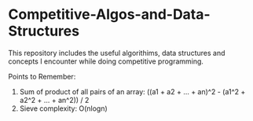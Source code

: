 # Competitive-Algos-and-Data-Structures
This repository includes the useful algorithims, data structures and concepts I encounter while doing competitive programming.

Points to Remember:

1. Sum of product of all pairs of an array: ((a1 + a2 + ... + an)^2 - (a1^2 + a2^2 + ... + an^2)) / 2
2. Sieve complexity: O(nlogn)